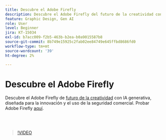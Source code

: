 ```yaml
---
title: Descubre el Adobe Firefly
description: Descubre el Adobe Firefly del futuro de la creatividad con la IA generativa
feature: Graphic Design, Gen AI
role: User
level: Beginner
jira: KT-15034
exl-id: b7acc009-f2b5-463b-b2ea-b0a9015587b8
source-git-commit: 8b749e15925c2fab02ee84749e645ffbd8686fd0
workflow-type: tm+mt
source-wordcount: '39'
ht-degree: 2%

---
```


# Descubre el Adobe Firefly

Descubre el Adobe Firefly de [futuro de la creatividad](https://www.adobe.com/products/firefly/discover/how-ai-changes-creative-work.html) con IA generativa, diseñada para la innovación y el uso de la seguridad comercial. Probar Adobe Firefly [aquí](https://firefly.adobe.com/).

<br> 

>[!VIDEO](https://video.tv.adobe.com/v/3427606?quality=12&learn=on&hidetitle=true)
